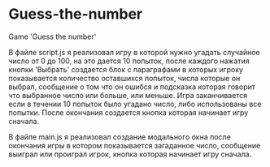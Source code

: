 # Guess-the-number
Game 'Guess the number'

В файле script.js я реализовал игру в которой нужно угадать случайное число от 0 до 100, на это дается 10  попыток, после каждого нажатия кнопки 'Выбрать'
создается блок с параграфами в которых игроку показывается количество оставшихся попыток, числа которые он выбрал, сообщение о том что он ошибся и подсказка
которая говорит что выбранное число или больше, или меньше. Игра заканчивается если в течении 10 попыток было угадано число, либо использованы все попытки. 
После окончания создается кнопка которая начинает игру сначала.

В файле main.js я реализовал создание модального окна после окончания игры в котором показывается загаданное число, сообщение выиграл или проиграл игрок, кнопка 
которая начинает игру сначала.
